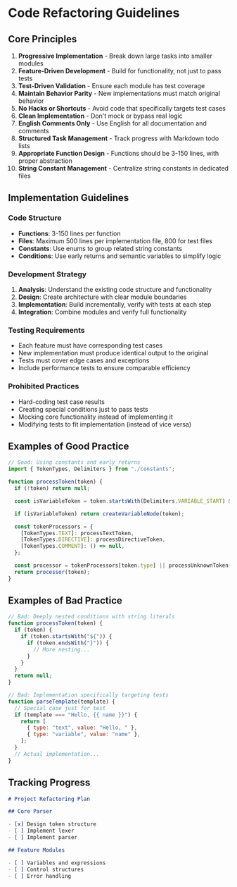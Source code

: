 # Code Refactoring Guidelines

## Core Principles

1. **Progressive Implementation** - Break down large tasks into smaller modules
2. **Feature-Driven Development** - Build for functionality, not just to pass tests
3. **Test-Driven Validation** - Ensure each module has test coverage
4. **Maintain Behavior Parity** - New implementations must match original behavior
5. **No Hacks or Shortcuts** - Avoid code that specifically targets test cases
6. **Clean Implementation** - Don't mock or bypass real logic
7. **English Comments Only** - Use English for all documentation and comments
8. **Structured Task Management** - Track progress with Markdown todo lists
9. **Appropriate Function Design** - Functions should be 3-150 lines, with proper abstraction
10. **String Constant Management** - Centralize string constants in dedicated files

## Implementation Guidelines

### Code Structure

- **Functions**: 3-150 lines per function
- **Files**: Maximum 500 lines per implementation file, 800 for test files
- **Constants**: Use enums to group related string constants
- **Conditions**: Use early returns and semantic variables to simplify logic

### Development Strategy

1. **Analysis**: Understand the existing code structure and functionality
2. **Design**: Create architecture with clear module boundaries
3. **Implementation**: Build incrementally, verify with tests at each step
4. **Integration**: Combine modules and verify full functionality

### Testing Requirements

- Each feature must have corresponding test cases
- New implementation must produce identical output to the original
- Tests must cover edge cases and exceptions
- Include performance tests to ensure comparable efficiency

### Prohibited Practices

- Hard-coding test case results
- Creating special conditions just to pass tests
- Mocking core functionality instead of implementing it
- Modifying tests to fit implementation (instead of vice versa)

## Examples of Good Practice

```javascript
// Good: Using constants and early returns
import { TokenTypes, Delimiters } from "./constants";

function processToken(token) {
  if (!token) return null;

  const isVariableToken = token.startsWith(Delimiters.VARIABLE_START) && token.endsWith(Delimiters.VARIABLE_END);

  if (isVariableToken) return createVariableNode(token);

  const tokenProcessors = {
    [TokenTypes.TEXT]: processTextToken,
    [TokenTypes.DIRECTIVE]: processDirectiveToken,
    [TokenTypes.COMMENT]: () => null,
  };

  const processor = tokenProcessors[token.type] || processUnknownToken;
  return processor(token);
}
```

## Examples of Bad Practice

```javascript
// Bad: Deeply nested conditions with string literals
function processToken(token) {
  if (token) {
    if (token.startsWith("${")) {
      if (token.endsWith("}")) {
        // More nesting...
      }
    }
  }
  return null;
}

// Bad: Implementation specifically targeting tests
function parseTemplate(template) {
  // Special case just for test
  if (template === "Hello, {{ name }}") {
    return [
      { type: "text", value: "Hello, " },
      { type: "variable", value: "name" },
    ];
  }
  // Actual implementation...
}
```

## Tracking Progress

```markdown
# Project Refactoring Plan

## Core Parser

- [x] Design token structure
- [ ] Implement lexer
- [ ] Implement parser

## Feature Modules

- [ ] Variables and expressions
- [ ] Control structures
- [ ] Error handling
```
